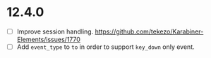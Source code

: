 # 12.4.0

- [ ] Improve session handling. <https://github.com/tekezo/Karabiner-Elements/issues/1770>
- [ ] Add `event_type` to `to` in order to support `key_down` only event.
